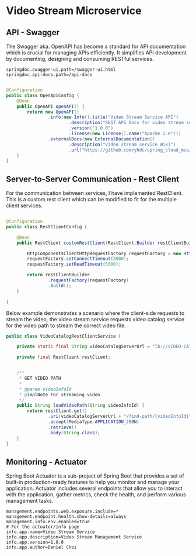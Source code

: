 # Video Stream Microservice

## API - Swagger

The Swagger aka. OpenAPI has become a standard for API documentation which is crucial for managing APIs efficiently.
It simplifies API development by documenting, designing and consuming RESTful services.

```properties
springdoc.swagger-ui.path=/swagger-ui.html
springdoc.api-docs.path=/api-docs
```

```java

@Configuration
public class OpenApiConfig {
    @Bean
    public OpenAPI openAPI() {
        return new OpenAPI()
                .info(new Info().title("Video Stream Service API")
                        .description("REST API Docs for video stream service")
                        .version("1.0.0")
                        .license(new License().name("Apache 2.0")))
                .externalDocs(new ExternalDocumentation()
                        .description("Video stream service Wiki")
                        .url("https://github.com/yhdc/spring_cloud_msa/video-stream-service"));
    }
}
```

## Server-to-Server Communication - Rest Client

For the communication between services, I have implemented RestClient.
This is a custom rest client which can be modified to fit for the multiple client services.

```java

@Configuration
public class RestClientConfig {

    @Bean
    public RestClient customRestClient(RestClient.Builder restClientBuilder) {

        HttpComponentsClientHttpRequestFactory requestFactory = new HttpComponentsClientHttpRequestFactory();
        requestFactory.setConnectTimeout(5000);
        requestFactory.setReadTimeout(5000);

        return restClientBuilder
                .requestFactory(requestFactory)
                .build();
    }

}
```
Below example demonstrates a scenario where the client-side requests to stream the video, the video stream service requests
video catalog service for the video path to stream the correct video file.

```java
public class VideoCatalogRestClientService {

    private static final String videoCatalogServerUrl = "lb://VIDEO-CATALOG-SERVICE/video-catalog";

    private final RestClient restClient;


    /**
     * GET VIDEO PATH
     *
     * @param videoInfoId
     * @implNote For streaming video
     */
    public String loadVideoPath(String videoInfoId) {
        return restClient.get()
                .uri(videoCatalogServerUrl + "/find-path/{videoInfoId}", videoInfoId)
                .accept(MediaType.APPLICATION_JSON)
                .retrieve()
                .body(String.class);
    }
}
```

## Monitoring - Actuator

Spring Boot Actuator is a sub-project of Spring Boot that provides a set of built-in production-ready features to help
you monitor and manage your application.
Actuator includes several endpoints that allow you to interact with the application, gather metrics, check the health,
and perform various management tasks.

```properties
management.endpoints.web.exposure.include=*
management.endpoint.health.show-details=always
management.info.env.enabled=true
# For the actuator/info page
info.app.name=Video Stream Service
info.app.description=Video Stream Management Service
info.app.version=1.0.0
info.app.author=Daniel Choi
```

